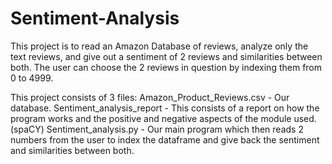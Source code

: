 # Sentiment-Analysis

This project is to read an Amazon Database of reviews, analyze only the text reviews, and give out a sentiment of 2 reviews and similarities between both.
The user can choose the 2 reviews in question by indexing them from 0 to 4999.

This project consists of 3 files:
Amazon_Product_Reviews.csv - Our database.
Sentiment_analysis_report - This consists of a report on how the program works and the positive and negative aspects of the module used. (spaCY)
Sentiment_analysis.py - Our main program which then reads 2 numbers from the user to index the dataframe and give back the sentiment and similarities between both.
